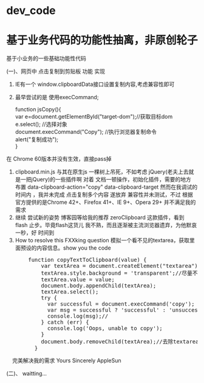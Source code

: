 # dev_code
# 基于业务代码的功能性抽离，非原创轮子 

基于小业务的一些基础功能性代码
<!--more-->


(一)、网页中 点击复制到剪贴板 功能 实现

1. IE有一个 window.clipboardData接口设置复制内容,考虑兼容性即可
2. 最早尝试的是 使用execCommand;

    function jsCopy(){  
        var e=document.getElementById("target-dom");//获取目标dom  
        e.select(); //选择对象  
        document.execCommand("Copy"); //执行浏览器复制命令  
        alert("复制成功");  
    }

在 Chrome 60版本并没有生效，直接pass掉

1. clipboard.min.js
   与其在原生js 一棵树上吊死，不如考虑 jQuery(老夫上去就是一把jQuery)的一些插件啊
   对着 文档一顿操作，初始化插件，需要的地方 布置 data-clipboard-action="copy" data-clipboard-target 然而在我调试的时间内 ，我并未完成 点击复制多个内容 遂放弃 兼容性并未测试，不过 根据官方提供的是Chrome 42+、Firefox 41+、IE 9+、Opera 29+ 并不满足我的需求
2. 继续 尝试新的姿势
   博客园等给我的推荐 zeroClipboard 这款插件，看到 flash 止步。毕竟flash这货儿 我不熟，而且逐渐被主流浏览器遗弃，为他默哀一秒，好 时间到
3. How to resolve this FXXking question
   模拟一个看不见的textarea，获取里面预设的内容信息。show you the code
   <pre>
       function copyTextToClipboard(value) {
           var textArea = document.createElement("textarea");
           textArea.style.background = 'transparent';//尽量不让用户感知
           textArea.value = value;
           document.body.appendChild(textArea);
           textArea.select();
           try {
             var successful = document.execCommand('copy');
             var msg = successful ? 'successful' : 'unsuccessful';
             console.log(msg);//
           } catch (err) {
             console.log('Oops, unable to copy');
           }
           document.body.removeChild(textArea);//去除textarea 容器
         }
   </pre>
   
   完美解决我的需求
   Yours Sincerely AppleSun

(二)、 waitting...


